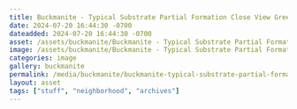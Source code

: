 ```yaml
---
title: Buckmanite - Typical Substrate Partial Formation Close View Green.jpeg
date: 2024-07-20 16:44:30 -0700
dateadded: 2024-07-20 16:44:30 -0700
asset: /assets/buckmanite/Buckmanite - Typical Substrate Partial Formation Close View Green.jpeg
image: /assets/buckmanite/Buckmanite - Typical Substrate Partial Formation Close View Green.jpeg
categories: image
gallery: buckmanite
permalink: /media/buckmanite/buckmanite-typical-substrate-partial-formation-close-view-green-jpeg
layout: asset
tags: ["stuff", "neighborhood", "archives"]
--- 
```

